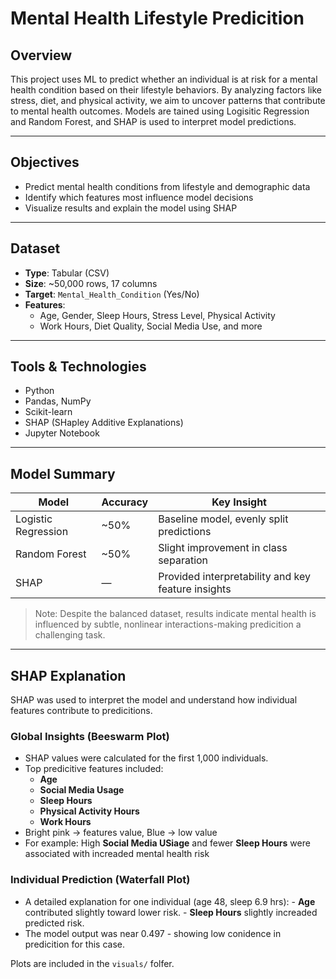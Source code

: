 # Mental Health Lifestyle Predicition

## Overview
This project uses ML to predict whether an individual is at risk for a mental health condition based on their lifestyle behaviors. By analyzing factors like stress, diet, and physical activity, we aim to uncover patterns that contribute to mental health outcomes.
Models are tained using Logisitic Regression and Random Forest, and SHAP is used to interpret model predictions.

---

## Objectives 
- Predict mental health conditions from lifestyle and demographic data
- Identify which features most influence model decisions
- Visualize results and explain the model using SHAP

---

## Dataset
- **Type**: Tabular (CSV)
- **Size**: ~50,000 rows, 17 columns 
- **Target**: `Mental_Health_Condition` (Yes/No)
- **Features**:
    - Age, Gender, Sleep Hours, Stress Level, Physical Activity
    - Work Hours, Diet Quality, Social Media Use, and more

---

## Tools & Technologies
- Python
- Pandas, NumPy
- Scikit-learn
- SHAP (SHapley Additive Explanations)
- Jupyter Notebook

---

## Model Summary
| Model              | Accuracy | Key Insight |
|-------------------|----------|-------------|
| Logistic Regression | ~50%     | Baseline model, evenly split predictions |
| Random Forest       | ~50%     | Slight improvement in class separation |
| SHAP                | —        | Provided interpretability and key feature insights |

> Note: Despite the balanced dataset, results indicate mental health is influenced by subtle, nonlinear interactions-making predicition a challenging task.

---

## SHAP Explanation

SHAP was used to interpret the model and understand how individual features contribute to predicitions.

### Global Insights (Beeswarm Plot)
- SHAP values were calculated for the first 1,000 individuals.
- Top predicitive features included:
    - **Age**
    - **Social Media Usage**
    - **Sleep Hours**
    - **Physical Activity Hours**
    - **Work Hours**
 - Bright pink -> features value, Blue -> low value
 - For example: High **Social Media USiage** and fewer **Sleep Hours** were associated with increaded mental health risk

### Individual Prediction (Waterfall Plot)
- A detailed explanation for one individual (age 48, sleep 6.9 hrs):
      - **Age** contributed slightly toward lower risk.
      - **Sleep Hours** slightly increaded predicted risk.
- The model output was near 0.497 - showing low conidence in predicition for this case.

Plots are included in the `visuals/` folfer.
